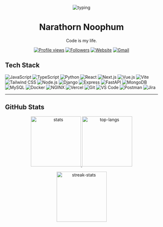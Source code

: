 <!--
Quick setup:
1) Replace ALL <YOUR_...> placeholders.
2) Repo name must be your GitHub username.
3) Remove stacks you don't use.
-->

<div align="center">

<p align="center">
  <img src="https://readme-typing-svg.demolab.com?font=Fira+Code&pause=800&color=black&center=true&vCenter=true&width=500&lines=Hello!+I%27m+FAN." alt="typing">
</p>

# Narathorn Noophum

Code is my life.

[![Profile views](https://komarev.com/ghpvc/?username=narathorn09&label=views&style=flat)](#)
[![Followers](https://img.shields.io/github/followers/narathorn09?style=flat)](#)
[![Website](https://img.shields.io/badge/website-visit-000)](https://narathorn09.vercel.app/)
[![Gmail](https://img.shields.io/badge/gmail-contact-444?logo=gmail&logoColor=white)](mailto:narathorn.work@gmail.com)

</div>

## Tech Stack

<!-- Use 🧰 badges you actually use. Add or remove freely. -->

![JavaScript](https://img.shields.io/badge/JavaScript-F7DF1E?logo=javascript&logoColor=222)
![TypeScript](https://img.shields.io/badge/TypeScript-3178C6?logo=typescript&logoColor=white)
![Python](https://img.shields.io/badge/Python-3776AB?logo=python&logoColor=white)
![React](https://img.shields.io/badge/React-20232A?logo=react&logoColor=61DAFB)
![Next.js](https://img.shields.io/badge/Next.js-000?logo=nextdotjs&logoColor=white)
![Vue.js](https://img.shields.io/badge/Vue.js-47A248?logo=vuedotjs&logoColor=white)
![Vite](https://img.shields.io/badge/Vite-4169E1?logo=vite&logoColor=white)
![Tailwind CSS](https://img.shields.io/badge/Tailwind-06B6D4?logo=tailwindcss&logoColor=white)
![Node.js](https://img.shields.io/badge/Node.js-339933?logo=nodedotjs&logoColor=white)
![Django](https://img.shields.io/badge/Django-47A248?logo=django&logoColor=white)
![Express](https://img.shields.io/badge/Express-000?logo=express&logoColor=white)
![FastAPI](https://img.shields.io/badge/FastAPI-009688?logo=fastapi&logoColor=white)
![MongoDB](https://img.shields.io/badge/MongoDB-47A248?logo=mongodb&logoColor=white)
![MySQL](https://img.shields.io/badge/MySQL-4169E1?logo=mysql&logoColor=white)
![Docker](https://img.shields.io/badge/Docker-2496ED?logo=docker&logoColor=white)
![NGINX](https://img.shields.io/badge/NGINX-009639?logo=nginx&logoColor=white)
![Vercel](https://img.shields.io/badge/Vercel-000?logo=vercel&logoColor=white)
![Git](https://img.shields.io/badge/Git-F05032?logo=git&logoColor=white)
![VS Code](https://img.shields.io/badge/VS%20Code-007ACC?logo=visualstudiocode&logoColor=white)
![Postman](https://img.shields.io/badge/Postman-FF6C37?logo=postman&logoColor=white)
![Jira](https://img.shields.io/badge/Jira-0052CC?logo=jira&logoColor=white)

---

## GitHub Stats

<p align="center">
  <a href="https://github.com/narathorn09">
    <img height="165" src="https://github-readme-stats.vercel.app/api?username=narathorn09&show_icons=true&rank_icon=github&include_all_commits=true&hide_title=true&hide_border=true" alt="stats">
  </a>
  <a href="https://github.com/narathorn09">
    <img height="165" src="https://github-readme-stats.vercel.app/api/top-langs/?username=narathorn09&layout=compact&hide_border=true&langs_count=8" alt="top-langs">
  </a>
</p>

<p align="center">
  <a href="https://github.com/narathorn09">
    <img height="165" src="https://streak-stats.demolab.com?user=narathorn09&hide_border=true" alt="streak-stats">
  </a>
</p>
